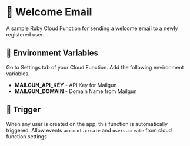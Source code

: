 # 📧 Welcome Email 
A sample Ruby Cloud Function for sending a welcome email to a newly registered user.

## 📝 Environment Variables
Go to Settings tab of your Cloud Function. Add the following environment variables.

* **MAILGUN_API_KEY** -  API Key for Mailgun
* **MAILGUN_DOMAIN** - Domain Name from Mailgun


## 🎯 Trigger

When any user is created on the app, this function is automatically triggered. Allow events `account.create` and `users.create` from cloud function settings
